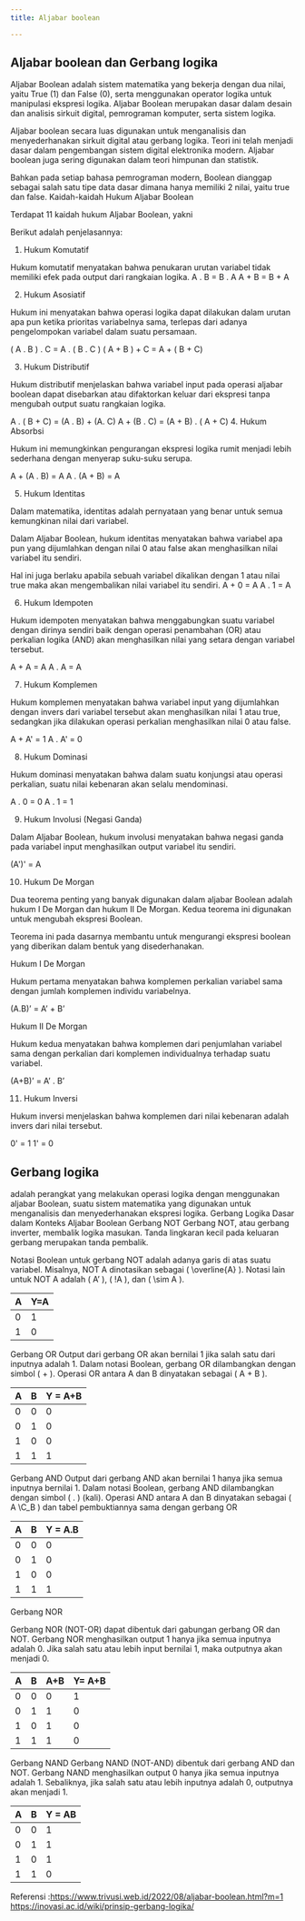 ```yaml
---
title: Aljabar boolean

---
```


## Aljabar boolean dan Gerbang logika

Aljabar Boolean adalah sistem matematika yang bekerja dengan dua nilai, yaitu True (1) dan False (0), serta menggunakan operator logika untuk manipulasi ekspresi logika. Aljabar Boolean merupakan dasar dalam desain dan analisis sirkuit digital, pemrograman komputer, serta sistem logika.

Aljabar boolean secara luas digunakan untuk menganalisis dan menyederhanakan sirkuit digital atau gerbang logika. Teori ini telah menjadi dasar dalam pengembangan sistem digital elektronika modern. Aljabar boolean juga sering digunakan dalam teori himpunan dan statistik.

Bahkan pada setiap bahasa pemrograman modern, Boolean dianggap sebagai salah satu tipe data dasar dimana hanya memiliki 2 nilai, yaitu true dan false.
Kaidah-kaidah Hukum Aljabar Boolean

Terdapat 11 kaidah hukum Aljabar Boolean, yakni

Berikut adalah penjelasannya:

1. Hukum Komutatif

Hukum komutatif menyatakan bahwa penukaran urutan variabel tidak memiliki efek pada output dari rangkaian logika.
A . B = B . A
A + B = B + A

2. Hukum Asosiatif

Hukum ini menyatakan bahwa operasi logika dapat dilakukan dalam urutan apa pun ketika prioritas variabelnya sama, terlepas dari adanya pengelompokan variabel dalam suatu persamaan.

( A . B ) . C = A . ( B . C )
( A + B ) + C = A + ( B + C)

3. Hukum Distributif

Hukum distributif menjelaskan bahwa variabel input pada operasi aljabar boolean dapat disebarkan atau difaktorkan keluar dari ekspresi tanpa mengubah output suatu rangkaian logika.

A . ( B + C) = (A . B) + (A. C)
A + (B . C) = (A + B) . ( A + C)
4. Hukum Absorbsi

Hukum ini memungkinkan pengurangan ekspresi logika rumit menjadi lebih sederhana dengan menyerap suku-suku serupa.

A + (A . B) = A
A . (A + B) = A

5. Hukum Identitas

Dalam  matematika, identitas adalah pernyataan yang benar untuk semua kemungkinan nilai dari variabel.

Dalam Aljabar Boolean, hukum identitas menyatakan bahwa variabel apa pun yang dijumlahkan dengan nilai 0 atau false akan menghasilkan nilai variabel itu sendiri. 

Hal ini juga berlaku apabila sebuah variabel dikalikan dengan 1 atau nilai true maka akan mengembalikan nilai variabel itu sendiri.
A + 0 = A
A . 1 = A

6. Hukum Idempoten

Hukum idempoten menyatakan bahwa menggabungkan suatu variabel dengan dirinya sendiri baik dengan operasi penambahan (OR) atau perkalian logika (AND) akan menghasilkan nilai yang setara dengan variabel tersebut.

A + A = A
A . A = A

7. Hukum Komplemen

Hukum komplemen menyatakan bahwa variabel input yang dijumlahkan dengan invers dari variabel tersebut akan menghasilkan nilai 1 atau true, sedangkan jika dilakukan operasi perkalian menghasilkan nilai 0 atau false.

A + A' = 1
A . A' = 0

8. Hukum Dominasi

Hukum dominasi menyatakan bahwa dalam suatu konjungsi atau operasi perkalian, suatu nilai kebenaran akan selalu mendominasi.

A . 0 = 0
A . 1 = 1

9. Hukum Involusi (Negasi Ganda)

Dalam Aljabar Boolean, hukum involusi menyatakan bahwa negasi ganda pada variabel input menghasilkan output variabel itu sendiri.

(A')' = A

10. Hukum De Morgan

Dua teorema penting yang banyak digunakan dalam aljabar Boolean adalah hukum I De Morgan dan hukum II De Morgan. Kedua teorema ini digunakan untuk mengubah ekspresi Boolean.

Teorema ini pada dasarnya membantu untuk mengurangi ekspresi boolean yang diberikan dalam bentuk yang disederhanakan.

Hukum I De Morgan

Hukum pertama menyatakan bahwa komplemen perkalian variabel sama dengan jumlah komplemen individu variabelnya.

(A.B)’ = A’ + B’

Hukum II De Morgan

Hukum kedua menyatakan bahwa komplemen dari penjumlahan variabel sama dengan perkalian dari komplemen individualnya terhadap suatu variabel.

(A+B)’ = A’ . B’

11. Hukum Inversi

Hukum inversi menjelaskan bahwa komplemen dari nilai kebenaran adalah invers dari nilai tersebut.

0' = 1
1' = 0



## Gerbang logika 
adalah perangkat yang melakukan operasi logika dengan menggunakan aljabar Boolean, suatu sistem matematika yang digunakan untuk menganalisis dan menyederhanakan ekspresi logika.
Gerbang Logika Dasar dalam Konteks Aljabar Boolean
Gerbang NOT
Gerbang NOT, atau gerbang inverter, membalik logika masukan. Tanda lingkaran kecil pada keluaran gerbang merupakan tanda pembalik.

Notasi Boolean untuk gerbang NOT adalah adanya garis di atas suatu variabel. Misalnya, NOT A dinotasikan sebagai \( \overline{A} \). Notasi lain untuk NOT A adalah \( A’ \), \( !A \), dan \( \sim A \).


| A | Y=A | 
| -------- | -------- |
| 0   | 1    | 
|1    |0     |

Gerbang OR
Output dari gerbang OR akan bernilai 1 jika salah satu dari inputnya adalah 1. Dalam notasi Boolean, gerbang OR dilambangkan dengan simbol ( + ). Operasi OR antara A dan B dinyatakan sebagai ( A + B ).



| A | B | Y = A+B |
| -------- | -------- | -------- |
| 0    | 0     | 0    |
|0     |1      | 0    |
|1     |0      |0     |
|1     | 1     |1     |

Gerbang AND
Output dari gerbang AND akan bernilai 1 hanya jika semua inputnya bernilai 1. Dalam notasi Boolean, gerbang AND dilambangkan dengan simbol ( . ) (kali). Operasi AND antara A dan B dinyatakan sebagai ( A \C_B ) dan tabel pembuktiannya sama dengan gerbang OR

| A | B | Y = A.B |
| -------- | -------- | -------- |
| 0    | 0     | 0     |
|0     |1      |0      |
|1     |0      |0      |
|1     |1      |1      |

Gerbang NOR

Gerbang NOR (NOT-OR) dapat dibentuk dari gabungan gerbang OR dan NOT. Gerbang NOR menghasilkan output 1 hanya jika semua inputnya adalah 0. Jika salah satu atau lebih input bernilai 1, maka outputnya akan menjadi 0.



| A        | B        | A+B      | Y= A+B|
| -------- | -------- | -------- | ------
| 0     | 0     | 0     |1       |
|0      |1      |1      |0       |
|1      |0      |1      |0
|1      |1      |1      |0

Gerbang NAND
Gerbang NAND (NOT-AND) dibentuk dari gerbang AND dan NOT. Gerbang NAND menghasilkan output 0 hanya jika semua inputnya adalah 1. Sebaliknya, jika salah satu atau lebih inputnya adalah 0, outputnya akan menjadi 1.



| A | B | Y = AB |
| -------- | -------- | -------- |
| 0    |0     | 1     |
|0     |1     |1
|1     |0     |1
|1     |1     |0


Referensi :https://www.trivusi.web.id/2022/08/aljabar-boolean.html?m=1
https://inovasi.ac.id/wiki/prinsip-gerbang-logika/





